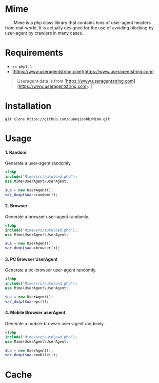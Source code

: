 # Mime

&ensp;&ensp;&ensp;&ensp;Mime is a php class library that contains tons of user-agent headers from real-world.
It is actually designed for the use of avoiding blocking by user-agent by crawlers in many cases.

# Requirements

+ `>= php7.1`
+ [https://www.useragentstring.com](https://www.useragentstring.com)

> Useragent data is from [https://www.useragentstring.com](https://www.useragentstring.com).
]


# Installation

```shell
git clone https://github.com/duanqiaobb/Mime.git
```

# Usage

#### 1. Random

Generate a user-agent randomly.

```php
<?php
include("Mime/src/autoload.php");
use Mime\UserAgent\UserAgent;

$ua = new UserAgent();
var_dump($ua->random());
```


#### 2. Browser

Generate a browser user-agent randomly.

```php
<?php
include("Mime/src/autoload.php");
use Mime\UserAgent\UserAgent;

$ua = new UserAgent();
var_dump($ua->browser());
```

#### 3. PC Browser UserAgent

Generate a pc-browser user-agent randomly.

```php
<?php
include("Mime/src/autoload.php");
use Mime\UserAgent\UserAgent;

$ua = new UserAgent();
var_dump($ua->pc());
```

#### 4. Mobile Browser userAgent

Generate a mobile-browser user-agent randomly.

```php
<?php
include("Mime/src/autoload.php");
use Mime\UserAgent\UserAgent;

$ua = new UserAgent();
var_dump($ua->mobile());
```

# Cache

&ensp;&ensp;&ensp;&ensp;


